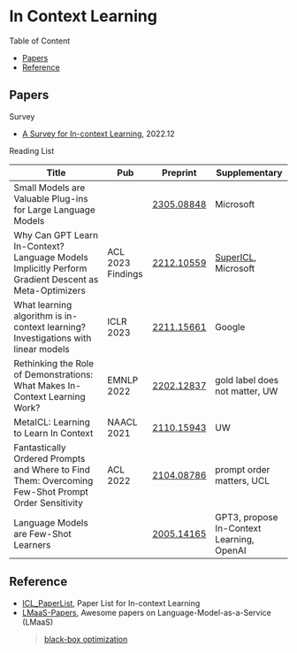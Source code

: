 # In Context Learning

Table of Content

- [Papers](#papers)
- [Reference](#reference)

## Papers

Survey

- [A Survey for In-context Learning](https://arxiv.org/abs/2301.00234), 2022.12

Reading List

| Title                                                                                                | Pub               | Preprint                                    | Supplementary                                             |
| ---------------------------------------------------------------------------------------------------- | ----------------- | ------------------------------------------- | --------------------------------------------------------- |
| Small Models are Valuable Plug-ins for Large Language Models                                         |                   | [2305.08848](https://arxiv.org/abs/2305.08848) | Microsoft                                                 |
| Why Can GPT Learn In-Context? Language Models Implicitly Perform Gradient Descent as Meta-Optimizers | ACL 2023 Findings | [2212.10559](https://arxiv.org/abs/2212.10559) | [SuperICL](https://github.com/JetRunner/SuperICL), Microsoft |
| What learning algorithm is in-context learning? Investigations with linear models                    | ICLR 2023         | [2211.15661](https://arxiv.org/abs/2211.15661) | Google                                                    |
| Rethinking the Role of Demonstrations: What Makes In-Context Learning Work?                          | EMNLP 2022        | [2202.12837](https://arxiv.org/abs/2202.12837) | gold label does not matter, UW                            |
| MetaICL: Learning to Learn In Context                                                                | NAACL 2021        | [2110.15943](https://arxiv.org/abs/2110.15943) | UW                                                        |
| Fantastically Ordered Prompts and Where to Find Them: Overcoming Few-Shot Prompt Order Sensitivity  | ACL 2022          | [2104.08786](https://arxiv.org/abs/2104.08786) | prompt order matters, UCL                                 |
| Language Models are Few-Shot Learners                                                                |                   | [2005.14165](https://arxiv.org/abs/2005.14165) | GPT3, propose In-Context Learning, OpenAI                 |

## Reference

- [ICL_PaperList](https://github.com/dqxiu/ICL_PaperList), Paper List for In-context Learning
- [LMaaS-Papers](https://github.com/txsun1997/LMaaS-Papers), Awesome papers on Language-Model-as-a-Service (LMaaS)
  > [black-box optimization](https://github.com/txsun1997/LMaaS-Papers#black-box-optimization)
  >
